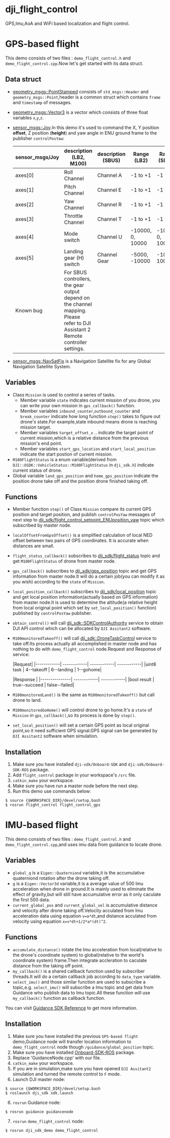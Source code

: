 # dji_flight_control
GPS,Imu,AoA and WiFi based localization and flight control.

# GPS-based flight

This demo consists of two files : `demo_flight_control.h` and `demo_flight_control.cpp`.Now let's get started with its data struct.

## Data struct

- [geometry_msgs::PointStamped](docs.ros.org/api/geometry_msgs/html/msg/PointStamped.html) consists of `std_msgs::Header` and `geometry_msgs::Point`,header is a common struct which contains `frame` and `timestamp` of messages.
- [geometry_msgs::Vector3](docs.ros.org/api/geometry_msgs/html/msg/Vector3.html) is a vector which consists of three float variables `x`,`y`,`z`.
- [sensor_msgs::Joy](docs.ros.org/api/sensor_msgs/html/msg/Joy.html).In this demo it's used to command the X, Y position **offset**, Z position (**height**) and yaw angle in ENU ground frame to the publisher `controlPosYaw`:

	sensor_msgs/Joy |description (LB2, M100) 	|description (SBUS) 	| Range (LB2) |	Range (SBUS) | Range (M100)
	-----------------------|----------------------------------|--------------------------|-----------------|-------------------|---------------------
	axes[0] | Roll Channel | Channel A |	-1 to +1 |	-1 to +1 	|-1 to +1
	axes[1] | Pitch Channel | Channel E |	-1 to +1 |	-1 to +1 	|-1 to +1
	axes[2] | Yaw Channel |	Channel R 	|-1 to +1 | -1 to +1 | -1 to +1
	axes[3] | Throttle Channel |Channel T |	-1 to +1 |	-1 to +1|	-1 to +1
	axes[4] | Mode switch |	Channel U 	|-10000, 0, 10000 |	-10000, 0, 10000 | -8000, 0, 8000
	axes[5] | Landing gear (H) switch |	Channel Gear |	-5000, -10000 |-10000, 10000 |-4545, -10000
	Known bug |For SBUS controllers, the gear output depend on the channel mapping. Please refer to DJI Assistant 2 Remote controller settings.

- [sensor_msgs::NavSatFix](docs.ros.org/api/sensor_msgs/html/msg/NavSatFix.html) is a Navigation Satellite fix for any Global Navigation Satellite System.

## Variables

- Class `Mission` is used to control a series of tasks.
	* Member variable `state` indicates current mission of you drone, you can write your own mission in `gps_callback()` function.
	* Member variables `inbound_counter`,`outbound_counter` and `break_counter` indicate how long function `step()` takes to figure out drone's state.For example,state inbound means drone is reaching mission target.
	* Member variables `target_offset_x` .. indicate the target point of current mission,which is a relative distance from the previous mission's end point.
	* Member variables `start_gps_location` and `start_local_position` indicate the start postion of current mission.
- `M100FlightStatus` is a enum variable(derived from `DJI::OSDK::VehicleStatus::M100FlightStatus` in `dji_sdk.h`) indicate current status of drone.
-  Global variable `land_gps_position` and `home_gps_position` indicate the position drone take off and the position drone finished taking off.

## Functions
- Member function `step()` of Class `Mission` compare its current GPS position and target position, and publish `controlPosYaw` messages of next step to [dji_sdk/flight_control_setpoint_ENUposition_yaw](wiki.ros.org/dji_sdk) topic which subscribed by master node.
- `localOffsetFromGpsOffset()` is a simplified calculation of local NED offset between two pairs of GPS coordinates. It is accurate when distances are small.
- `flight_status_callback()` subscribes to [dji_sdk/flight_status](wiki.ros.org/dji_sdk) topic and get `M100FlightStatus` of drone from master node.
- `gps_callback()` subscribes to [dji_sdk/gps_position](wiki.ros.org/dji_sdk) topic and get GPS information from master node.It will do a certain job(you can modify it as you wish) according to the `state` of `Mission`.
- `local_position_callback()` subscribes to [dji_sdk/local_position](wiki.ros.org/dji_sdk) topic and get local position information(actually based on GPS information) from master node.It is used to determine the altitude(a relative height from local original point which set by `set_local_position()` function) published by `controlPosYaw` publisher.
- `obtain_control()` will call [dji_sdk::SDKControlAuthority](docs.ros.org/indigo/api/dji_sdk/html/srv/SDKPermissionControl.html) service to obtain DJI API control which can be allocated by `DJI Assitant2` software.
- `M100monitoredTakeoff()` will call [dji_sdk::DroneTaskControl](docs.ros.org/indigo/api/dji_sdk/html/srv/DroneTaskControl.html) service to take off.Its process actually all accomplished in master node and has nothing to do with `demo_flight_control` node.Request and Response of service:

	|Request|
	|------------| ------------| ------------| ------------| 
	|uint8 task |	4--takeoff |	6--landing |	1--gohome|

	|Response |
	|---------------|	------------| ------------| 
	|bool result |	true--succeed |	false--failed|

- `M100monitoredLand()` is the same as `M100monitoredTakeoff()` but call drone to land.
- `M100monitoredGoHome()` will control drone to go home.It's a `state` of `Mission` in `gps_callback()`,so its process is done by `step()`.
- `set_local_position()` will set a certain GPS point as local original point,so it need sufficient GPS signal.GPS signal can be generated by `DJI Assitant2` software when simulation.

## Installation

1. Make sure you have installed `dji-sdk/Onboard-SDK` and `dji-sdk/Onboard-SDK-ROS` package.
1. Add `flight_control` package in your workspace's `/src` file.
1. `catkin_make` your workspace.
1. Make sure you have run a master node before the next step.
1. Run this demo use commands below:
 
```shell
$ source {$WORKSPACE_DIR}/devel/setup.bash
$ rosrun flight_control flight_control_gps
```

# IMU-based flight

This demo consists of two files : `demo_flight_control.h` and `demo_flight_control.cpp`,and uses imu data from guidance to locate drone.

## Variables
- `global_q` is a `Eigen::Quaterniond` variable,it is the accumulative quaterniond rotation after the drone taking off.
- `g` is a `Eigen::Vector3d` variable,it is a average value of 500 Imu acceleration when drone in ground.It is mainly used to eliminate the effect of gravity,but will still have accumulative error as it only caculate the first 500 data.
- `current_global_pos`  and `current_global_vel` is accumulative distance and velocity after drone taking off.Velocity acculated from Imu acceleration data using equation `v=a*dt`,and distance acculated from velocity using equation `x=v*dt+1/2*a*(dt)^2`.

## Functions
- `accumulate_distance()` rotate the Imu acceleration from local(relative to the drone's coordinate system) to global(relative to the world's coordinate system) frame.Then integrate accleration to caculate distance from the taking off point.
- `my_callback()` is a shared callback function used by subscriber threads.It will do a certain callback job according to `data_type` variable.
- `select_imu()` and those similar function are used to subscribe a topic,e.g. `select_imu()` will subscribe a Imu topic and get data  from Guidance who publish data to Imu topic.All these function will use `my_callback()` function as callback function.

You can visit [Guidance SDK Reference](https://developer.dji.com/guidance-sdk/documentation/introduction/index.html) to get more information.

## Installation
1. Make sure you have installed the previous `GPS-based flight` demo,Guidance node will transfer location information to `demo_flight_control` node though `/guidance/global_position` topic.
2. Make sure you have installed [Onboard-SDK-ROS](https://github.com/dji-sdk/Guidance-SDK-ROS) package.
3. Replace 'GuidanceNode.cpp' with our file.
4. `catkin_make` your workspace.
4. If you are in simulation,make sure you have opened `DJI Assitant2` simulation and turned the remote control to `F` mode.
5. Launch DJI master node:

```shell
$ source {$WORKSPACE_DIR}/devel/setup.bash
$ roslaunch dji_sdk sdk.launch
```
6. `rosrun` Guidance node:

```shell
$ rosrun guidance guidancenode
```
7. `rosrun` `demo_flight_control` node:

```shell
$ rosrun dji_sdk_demo demo_flight_control
```

